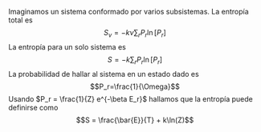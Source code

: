 Imaginamos un sistema conformado por varios subsistemas. La entropía total es $$S_\nu = -k\nu \sum_r P_r \ln[P_r]$$
La entropía para un solo sistema es $$S=-k\sum_r P_r\ln[P_r]$$
La probabilidad de hallar al sistema en un estado dado es $$P_r=\frac{1}{\Omega}$$
Usando $P_r = \frac{1}{Z} e^{-\beta E_r}$  hallamos que la entropía puede definirse como $$S = \frac{\bar{E}}{T} + k\ln(Z)$$
